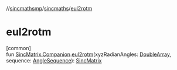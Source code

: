 //[sincmathsmp](../../index.md)/[sincmaths](index.md)/[eul2rotm](eul2rotm.md)

# eul2rotm

[common]\
fun [SincMatrix.Companion](-sinc-matrix/-companion/index.md).[eul2rotm](eul2rotm.md)(xyzRadianAngles: [DoubleArray](https://kotlinlang.org/api/latest/jvm/stdlib/kotlin/-double-array/index.html), sequence: [AngleSequence](-angle-sequence/index.md)): [SincMatrix](-sinc-matrix/index.md)
